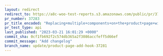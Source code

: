 ```yaml
---
layout: redirect
redirect_to: https://a8c-woo-test-reports.s3.amazonaws.com/public/pr/37283/api/index.html
pr_number: 37283
pr_title_encoded: "Replacing+multiple+components+on+the+product+page+with+a+single+hook."
pr_test_type: api
last_published: "2023-03-21 16:01:29 +0000"
commit_sha: 0cf1fb692f2c574db365a2f3086accfeff5d66ef
commit_message: "Add changelog"
branch_name: update/product-page-add-hook-37281
---
```

